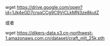 wget https://drive.google.com/open?id=1Jk4eGD7crsqCCg9C9VjCLkMN3ze8kutZ

或者

wget https://dikers-data.s3.cn-northwest-1.amazonaws.com.cn/dataset/craft_mlt_25k.pth
